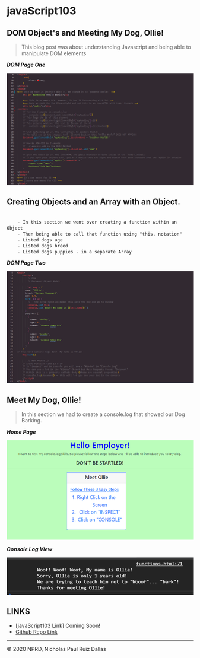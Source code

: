 # javaScript103
## DOM Object's and Meeting My Dog, Ollie! 

> This blog post was about understanding Javascript and being able to manipulate DOM elements

***DOM Page One***

![DOMEtwo](./photos/DOM_two.PNG)

## Creating Objects and an Array with an Object. 

```

    - In this section we went over creating a function within an Object
    - Then being able to call that function using "this. notation"
    - Listed dogs age
    - Listed dogs breed
    - Listed dogs puppies - in a separate Array

```
***DOM Page Two***

![DOMone](./photos/DOM_one.PNG)

## Meet My Dog, Ollie! 
> In this section we had to create a console.log that showed our Dog Barking.

***Home Page***

![mainPage](./photos/mainPage.PNG)

***Console Log View***

![console.Log](./photos/console.Log.PNG)

## LINKS

- [javaScript103 Link] Coming Soon!
- [Github Repo Link](https://github.com/nicholasd-uci/javaScript103)

- - -
© 2020 NPRD, Nicholas Paul Ruiz Dallas
